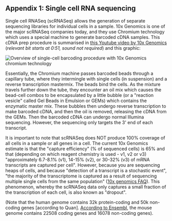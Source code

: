 ## Appendix 1: Single cell RNA sequencing

Single cell RNASeq (scRNASeq) allows the generation of separate sequencing libraries for individual cells in a sample. 10x Genomics is one of the major scRNASeq companies today, and they use Chromium technology which uses a special machine to generate barcoded cDNA samples. This cDNA prep procedure is summarised in [this Youtube video by 10x Genomics](https://www.youtube.com/watch?v=XTZD1eNoRtc&list=PLfaSRwcfHcq2boegRa_WZBWl3r-nD0zb4&index=6&t=0s) (_relevant bit starts at 0:51, sound not required_) and this graphic:

![_Overview of single-cell barcoding procedure with 10x Genomics chromium technology_](https://static.projects.iq.harvard.edu/files/styles/os_files_xxlarge/public/bauercore/files/scv2protocol.png?m=1510953949&itok=7u8ANWwg)

Essentially, the Chromium machine passes barcoded beads through a capillary tube, where they intermingle with single cells (in suspension) and a reverse transcription mastermix. The beads bind the cells. As the mixture travels further down the tube, they encounter an oil mix which causes the bead-cell combos to be encapsulated by a little bubble (or a "reaction vesicle" called Gel Beads in Emulsion or GEMs) which contains the enzymatic master mix. These bubbles then undergo reverse transcription to make barcoded cDNA, and then the oil is removed, releasing the cDNA from the GEMs. Then the barcoded cDNA can undergo normal Illumina sequencing. However, the sequencing only targets the 3' end of each transcript.

It is important to note that scRNASeq does NOT produce 100% coverage of all cells in a sample or all genes in a cell. The current 10x Genomics estimate is that the "capture efficiency" (% of sequenced cells) is 65% and that (depending on which reagent chemistry is used - v1, v2 or v3) "approximately 6.7-8.1%  (v1), 14-15% (v2), or 30-32% (v3) of mRNA transcripts are captured per cell". However, because you are sequencing heaps of cells, and because "detection of a transcript is a stochastic event", "the majority of the transcriptome is captured as a result of sequencing multiple single cells from the same population" ([10x genomics FAQ](https://kb.10xgenomics.com/hc/en-us/articles/360001539051-What-fraction-of-mRNA-transcripts-are-captured-per-cell-)). This phenomenon, whereby the scRNASeq data only captures a small fraction of the transcription of each cell, is also known as "dropout".

(Note that the human genome contains 32k protein-coding and 50k non-coding genes [according to Quan]. [According to Ensembl](http://asia.ensembl.org/Mus_musculus/Info/Annotation), the mouse genome contains 22508 coding genes and 16078 non-coding genes).
